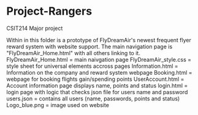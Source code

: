 # Project-Rangers
CSIT214 Major project

Within in this folder is a prototype of FlyDreamAir's newest frequent flyer reward system with website support. The main navigation page is "FlyDreamAir_Home.html" with all others linking to it. 
  FlyDreamAir_Home.html = main naivgation page
  FlyDreamAir_style.css = style sheet for universal elements accross pages
  Information.html = Information on the company and reward system webpage
  Booking.html = webpage for booking flights gain/spending points
  UserAccount.html = Account information page displays name, points and status
  login.html = login page with logic that checks json file for users name and password
  users.json = contains all users (name, passwords, points and status)
  Logo_blue.png = image used on website
